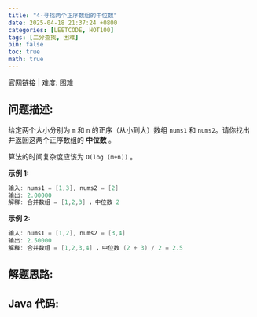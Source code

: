 ```yaml
---
title: "4-寻找两个正序数组的中位数"
date: 2025-04-18 21:37:24 +0800
categories: [LEETCODE, HOT100]
tags: [二分查找, 困难]
pin: false
toc: true
math: true
---
```


[官网链接](https://leetcode.cn/problems/median-of-two-sorted-arrays/) \| 难度: 困难

## 问题描述:

给定两个大小分别为 `m` 和 `n` 的正序（从小到大）数组 `nums1` 和 `nums2`。请你找出并返回这两个正序数组的 **中位数** 。

算法的时间复杂度应该为 `O(log (m+n))` 。

**示例 1:**

```java
输入: nums1 = [1,3], nums2 = [2]
输出: 2.00000
解释: 合并数组 = [1,2,3] ，中位数 2
```

**示例 2:**

```java
输入: nums1 = [1,2], nums2 = [3,4]
输出: 2.50000
解释: 合并数组 = [1,2,3,4] ，中位数 (2 + 3) / 2 = 2.5
```

## 解题思路:

## Java 代码:
